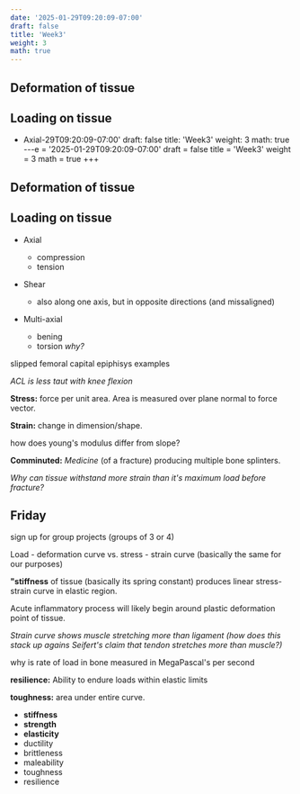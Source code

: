 ```yaml
---
date: '2025-01-29T09:20:09-07:00'
draft: false
title: 'Week3'
weight: 3
math: true
---
```


## Deformation of tissue

## Loading on tissue

- Axial-29T09:20:09-07:00'
draft: false
title: 'Week3'
weight: 3
math: true
---e = '2025-01-29T09:20:09-07:00'
draft = false
title = 'Week3'
weight = 3
math = true
+++

## Deformation of tissue

## Loading on tissue

- Axial
    - compression
    - tension
- Shear
    - also along one axis, but in opposite directions (and missaligned)

- Multi-axial
    - bening
    - torsion *why?*

slipped femoral capital epiphisys examples

*ACL is less taut with knee flexion*

**Stress:** force per unit area. Area is measured over plane normal to force vector.

**Strain:** change in dimension/shape.

how does young's modulus differ from slope?

**Comminuted:** *Medicine* (of a fracture) producing multiple bone splinters.

*Why can tissue withstand more strain than it's maximum load before fracture?*

## Friday

sign up for group projects (groups of 3 or 4)

Load - deformation curve vs. stress - strain curve (basically the same for our purposes)

**"stiffness** of tissue (basically its spring constant) produces linear stress-strain curve in elastic region.

Acute inflammatory process will likely begin around plastic deformation point of tissue.

*Strain curve shows muscle stretching more than ligament (how does this stack up agains Seifert's claim that tendon stretches more than muscle?)*

why is rate of load in bone measured in MegaPascal's per second

**resilience:** Ability to endure loads within elastic limits

**toughness:** area under entire curve.

- **stiffness**
- **strength**
- **elasticity**
- ductility
- brittleness
- maleability
- toughness
- resilience


